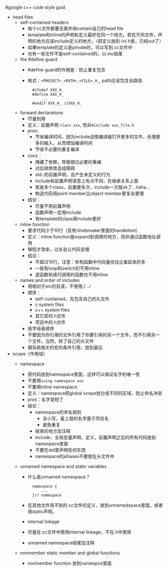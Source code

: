 #google c++ code style guid

- head files
	- self-contained headers
		- 每个cc文件都要无条件地contain自己的head file
		- template和inline的声明和定义最好在同一个地方。若在不同文件，声明的地方应该include定义的地方。（把定义放到-inl.h里，已经out了）
		- 如果template的定义是private的，可以写到.cc文件中
		- 也有一些文件不是self-contained的，以.inc结尾
	- the #define guard
		- #define guard的作用是：防止重复包含
		- 格式：`<PROJECT>_<PATH>_<FILE>_H_`, path应该包含全路径.  


				#ifndef XXX_H_
				#define XXX_H_
					...
				#endif XXX_H_ //XXX_H_



	- forward declarations
		- 尽量别用
		- 定义：前置声明 `class xxx`, 而非`#include xxx_file.h`
		- pros:
			- 节省编译时间，因为include迫使编译器打开更多的文件，处理更多的输入，从而增加编译时间
			- 节省不必要的重复编译
		- cons：
			- 掩藏了依赖，导致错过必要的重编
			- 对后续修改造成障碍
			- std::的前置声明，会产生未定义的行为
			- include和前置声明语意上有点不同，在继承关系上面
			- 若是多个class，前置要多次，include一次就ok了...haha...
			- 构造代码用point member比object member更复杂更慢
		- 结论：
			- 尽量不用前置声明
			- 函数声明一定用include
			- 有template的class用include更好
	- inline function
		- 要求代码少于10行（反例:linebreaker里面的handletext）
		- 定义：inline function是expand到调用的地方，而非通过函数地址调用
		- 够短才效率，过长会让代码变慢
		- 结论：
			- 不超过10行，注意：析构函数中代码量往往比看起来的多
			- 一般有loop和switch的不用inline
			- 虚函数和递归调用的函数也不用inline
	- names and order of includes
		- 用相对于src的目录，不使用./ ../
		- 顺序：
			- self-contained，先包含自己的头文件
			- c system files
			- c++ system files
			- 其它库的.h文件
			- 项目中的.h文件
		- 按字母表顺序
		- 不要因为你引用的文件引用了你要引用的另一个文件，而不引用另一个文件。当然，除了自己的头文件
		- 跟系统相关的宏的条件引用，放到最后
- scope（作用域）
	- namespace
		- 把代码放到namespace里面，这样可以保证名字的唯一性
		- 不要用`using namespace xxx`
		- 不要用inline namespace
		- 定义：namespace把global scope划分成不同的区域，防止命名冲突
		- pros：名字变短了
		- 结论：
			- namespace的命名规则
				- 全小写，最上层的名字基于项目名
				- 避免重复
			- 结束的地方加注释
			- include，全局变量声明、定义，前置声明之后的所有代码放到namespace里面
			- 不要在std里声明任何东西
			- namespace的alliases不要放在头文件中
	- unnamed namespace and static variables
		- 什么是unnamed namespace？
	


				namespace {
					...
				}// namespace

		- 在其他文件用不到的.cc文件的定义，放到unnamedspace里面。或者用static声明。
		- internal linkage
		- 尽量在.cc文件中使用internal linkage，不在.h中使用
		- unnamed namespace结尾加注释
	
	- nonmember static member and global functions
		- nonmember function 放到namespce里面